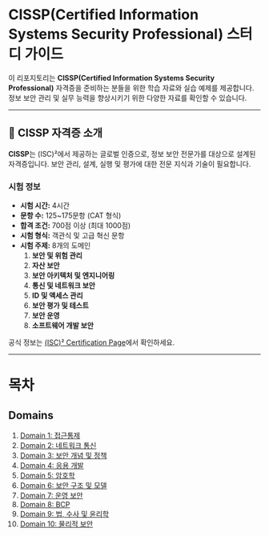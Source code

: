 # CISSP(Certified Information Systems Security Professional) 스터디 가이드

이 리포지토리는 **CISSP(Certified Information Systems Security Professional)** 자격증을 준비하는 분들을 위한 학습 자료와 실습 예제를 제공합니다. 정보 보안 관리 및 실무 능력을 향상시키기 위한 다양한 자료를 확인할 수 있습니다.

---

## 📘 CISSP 자격증 소개

**CISSP**는 (ISC)²에서 제공하는 글로벌 인증으로, 정보 보안 전문가를 대상으로 설계된 자격증입니다. 보안 관리, 설계, 실행 및 평가에 대한 전문 지식과 기술이 필요합니다.

### 시험 정보
- **시험 시간:** 4시간
- **문항 수:** 125~175문항 (CAT 형식)
- **합격 조건:** 700점 이상 (최대 1000점)
- **시험 형식:** 객관식 및 고급 혁신 문항
- **시험 주제:** 8개의 도메인
  1. **보안 및 위험 관리**
  2. **자산 보안**
  3. **보안 아키텍처 및 엔지니어링**
  4. **통신 및 네트워크 보안**
  5. **ID 및 액세스 관리**
  6. **보안 평가 및 테스트**
  7. **보안 운영**
  8. **소프트웨어 개발 보안**

공식 정보는 [(ISC)² Certification Page](https://www.isc2.org/Certifications/CISSP)에서 확인하세요.

---

# 목차

## Domains

1. [Domain 1: 접근통제](./Domain%201:%20접근통제.md)
2. [Domain 2: 네트워크 통신](./Domain%202:%20네트워크%20통신.md)
3. [Domain 3: 보안 개념 및 정책](./Domain%203:%20보안%20개념%20및%20정책.md)
4. [Domain 4: 응용 개발](./Domain%204:%20응용%20개발.md)
5. [Domain 5: 암호학](./Domain%205:%20암호학.md)
6. [Domain 6: 보안 구조 및 모델](./Domain%206:%20보안%20구조%20및%20모델.md)
7. [Domain 7: 운영 보안](./Domain%207:%20운영%20보안.md)
8. [Domain 8: BCP](./Domain%208:%20BCP.md)
9. [Domain 9: 법, 수사 및 윤리학](./Domain%209:%20법,%20수사%20및%20윤리학.md)
10. [Domain 10: 물리적 보안](./Domain%2010:%20물리적%20보안.md)
